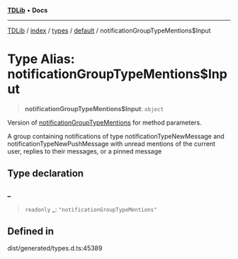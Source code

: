 [**TDLib**](../../../../../../README.md) • **Docs**

***

[TDLib](../../../../../../modules.md) / [index](../../../../../README.md) / [types](../../../README.md) / [default](../README.md) / notificationGroupTypeMentions$Input

# Type Alias: notificationGroupTypeMentions$Input

> **notificationGroupTypeMentions$Input**: `object`

Version of [notificationGroupTypeMentions](notificationGroupTypeMentions.md) for method parameters.

A group containing notifications of type notificationTypeNewMessage and notificationTypeNewPushMessage with unread mentions of the current user, replies to their messages, or a pinned message

## Type declaration

### \_

> `readonly` **\_**: `"notificationGroupTypeMentions"`

## Defined in

dist/generated/types.d.ts:45389
